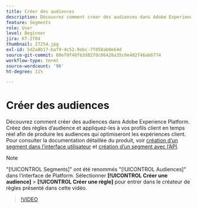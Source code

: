 ```yaml
---
title: Créer des audiences
description: Découvrez comment créer des audiences dans Adobe Experience Platform.
feature: Segments
role: User
level: Beginner
jira: KT-2704
thumbnail: 27254.jpg
exl-id: 5d2a8b17-baf9-4c52-9ebc-7f058ab0e64d
source-git-commit: 00ef0f40fb3d82f0c06428a35c0e402f46ab6774
workflow-type: tm+mt
source-wordcount: '96'
ht-degree: 11%

---
```


# Créer des audiences

Découvrez comment créer des audiences dans Adobe Experience Platform. Créez des règles d’audience et appliquez-les à vos profils client en temps réel afin de produire les audiences qui optimiseront les expériences client. Pour consulter la documentation détaillée du produit, voir [création d’un segment dans l’interface utilisateur](https://experienceleague.adobe.com/docs/experience-platform/segmentation/ui/overview.html?lang=fr) et [création d’un segment avec l’API](https://experienceleague.adobe.com/docs/experience-platform/segmentation/tutorials/create-a-segment.html).

>[!NOTE]
>
> &quot;[!UICONTROL Segments]&quot; ont été renommés &quot;[!UICONTROL Audiences]&quot; dans l’interface de Platform. Sélectionner **[!UICONTROL Créer une audience]** > **[!UICONTROL Créer une règle]** pour entrer dans le créateur de règles présenté dans cette vidéo.

>[!VIDEO](https://video.tv.adobe.com/v/27254?learn=on)

